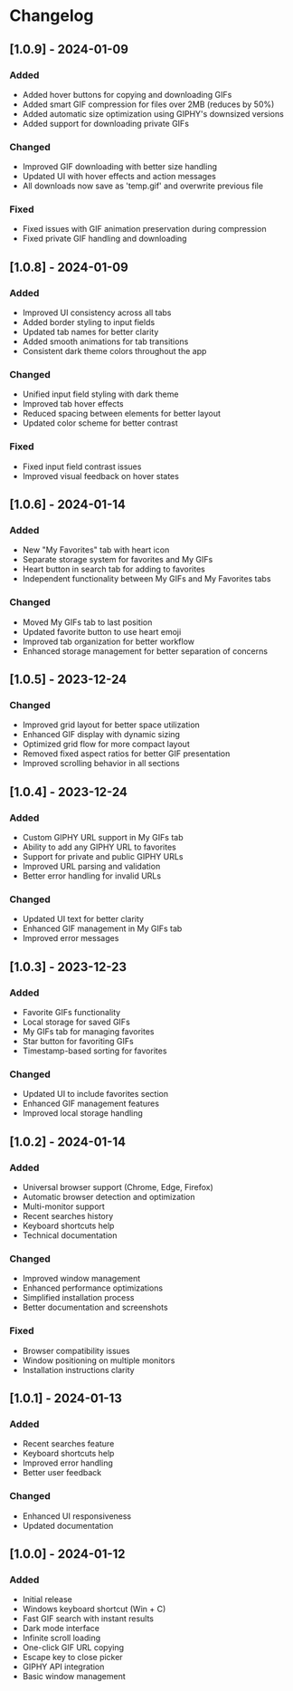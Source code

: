 # Changelog

## [1.0.9] - 2024-01-09

### Added
- Added hover buttons for copying and downloading GIFs
- Added smart GIF compression for files over 2MB (reduces by 50%)
- Added automatic size optimization using GIPHY's downsized versions
- Added support for downloading private GIFs

### Changed
- Improved GIF downloading with better size handling
- Updated UI with hover effects and action messages
- All downloads now save as 'temp.gif' and overwrite previous file

### Fixed
- Fixed issues with GIF animation preservation during compression
- Fixed private GIF handling and downloading

## [1.0.8] - 2024-01-09

### Added
- Improved UI consistency across all tabs
- Added border styling to input fields
- Updated tab names for better clarity
- Added smooth animations for tab transitions
- Consistent dark theme colors throughout the app

### Changed
- Unified input field styling with dark theme
- Improved tab hover effects
- Reduced spacing between elements for better layout
- Updated color scheme for better contrast

### Fixed
- Fixed input field contrast issues
- Improved visual feedback on hover states

## [1.0.6] - 2024-01-14
### Added
- New "My Favorites" tab with heart icon
- Separate storage system for favorites and My GIFs
- Heart button in search tab for adding to favorites
- Independent functionality between My GIFs and My Favorites tabs

### Changed
- Moved My GIFs tab to last position
- Updated favorite button to use heart emoji
- Improved tab organization for better workflow
- Enhanced storage management for better separation of concerns

## [1.0.5] - 2023-12-24
### Changed
- Improved grid layout for better space utilization
- Enhanced GIF display with dynamic sizing
- Optimized grid flow for more compact layout
- Removed fixed aspect ratios for better GIF presentation
- Improved scrolling behavior in all sections

## [1.0.4] - 2023-12-24
### Added
- Custom GIPHY URL support in My GIFs tab
- Ability to add any GIPHY URL to favorites
- Support for private and public GIPHY URLs
- Improved URL parsing and validation
- Better error handling for invalid URLs

### Changed
- Updated UI text for better clarity
- Enhanced GIF management in My GIFs tab
- Improved error messages

## [1.0.3] - 2023-12-23
### Added
- Favorite GIFs functionality
- Local storage for saved GIFs
- My GIFs tab for managing favorites
- Star button for favoriting GIFs
- Timestamp-based sorting for favorites

### Changed
- Updated UI to include favorites section
- Enhanced GIF management features
- Improved local storage handling

## [1.0.2] - 2024-01-14
### Added
- Universal browser support (Chrome, Edge, Firefox)
- Automatic browser detection and optimization
- Multi-monitor support
- Recent searches history
- Keyboard shortcuts help
- Technical documentation

### Changed
- Improved window management
- Enhanced performance optimizations
- Simplified installation process
- Better documentation and screenshots

### Fixed
- Browser compatibility issues
- Window positioning on multiple monitors
- Installation instructions clarity

## [1.0.1] - 2024-01-13
### Added
- Recent searches feature
- Keyboard shortcuts help
- Improved error handling
- Better user feedback

### Changed
- Enhanced UI responsiveness
- Updated documentation

## [1.0.0] - 2024-01-12
### Added
- Initial release
- Windows keyboard shortcut (Win + C)
- Fast GIF search with instant results
- Dark mode interface
- Infinite scroll loading
- One-click GIF URL copying
- Escape key to close picker
- GIPHY API integration
- Basic window management